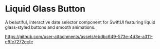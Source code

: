# Liquid Glass Button

A beautiful, interactive date selector component for SwiftUI featuring liquid glass-styled buttons and smooth animations.

https://github.com/user-attachments/assets/ebdbc649-573e-4d3e-a311-e9fe7272ecfe
